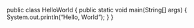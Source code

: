 
public class HelloWorld
{
    public static void main(String[] args)
    {
        System.out.println(“Hello, World”);
    }
}

